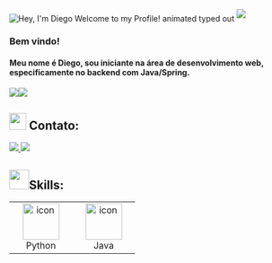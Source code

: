 <img src="https://readme-typing-svg.demolab.com?font=Operator+Mono&size=37&duration=2800&pause=2000&color=FAFAFA&center=true&vCenter=true&width=940&height=50&lines=Hey%2C+I'm+Diego+Welcome+to+my+Profile!" align="middle" alt="Hey, I'm Diego Welcome to my Profile! animated typed out">
<img  src="assests/borderseperator.gif">

### Bem vindo!

#### Meu nome é Diego, sou iniciante na área de desenvolvimento web, especificamente no backend com Java/Spring.

![](http://github-profile-summary-cards.vercel.app/api/cards/repos-per-language?username=01Dri&theme=monokai)![](http://github-profile-summary-cards.vercel.app/api/cards/most-commit-language?username=01Dri&theme=monokai)

<h2><img src="" width="30px" height="30px"> Contato:</h2>

<a id="twitter" href="https://twitter.com/dri_dev">
  <img src="https://img.shields.io/badge/Twitter-1DA1F2?style=for-the-badge&logo=twitter&logoColor=white"/>
</a>
 <a id="linkedin" href="https://www.linkedin.com/in/diego-henrique-a38760274/">
    <img src="https://img.shields.io/badge/LinkedIn-0077B5?style=for-the-badge&logo=linkedin&logoColor=white"/>
</a>

<h2><img src="" width="35px" height="35px">Skills:</h2>

<table align="center">

  <tr>
    <td align="center" width="96">
      <a href="#macropower-tech">
        <img src="https://techstack-generator.vercel.app/python-icon.svg" alt="icon" width="65" height="65" />
      </a>
      <br>Python
    </td>
    <td align="center" width="96">
      <a href="#macropower-tech">
        <img src="https://techstack-generator.vercel.app/java-icon.svg" alt="icon" width="65" height="65" />
      </a>
      <br>Java
    </tr>

</table>

